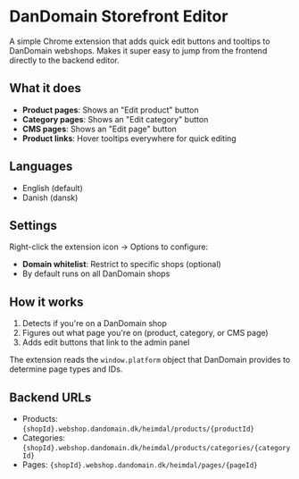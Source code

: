# DanDomain Storefront Editor

A simple Chrome extension that adds quick edit buttons and tooltips to DanDomain webshops. Makes it super easy to jump from the frontend directly to the backend editor.

## What it does

- **Product pages**: Shows an "Edit product" button
- **Category pages**: Shows an "Edit category" button  
- **CMS pages**: Shows an "Edit page" button
- **Product links**: Hover tooltips everywhere for quick editing

## Languages

- English (default)
- Danish (dansk)

## Settings

Right-click the extension icon → Options to configure:
- **Domain whitelist**: Restrict to specific shops (optional)
- By default runs on all DanDomain shops

## How it works

1. Detects if you're on a DanDomain shop
2. Figures out what page you're on (product, category, or CMS page)
3. Adds edit buttons that link to the admin panel

The extension reads the `window.platform` object that DanDomain provides to determine page types and IDs.

## Backend URLs

- Products: `{shopId}.webshop.dandomain.dk/heimdal/products/{productId}`
- Categories: `{shopId}.webshop.dandomain.dk/heimdal/products/categories/{categoryId}`  
- Pages: `{shopId}.webshop.dandomain.dk/heimdal/pages/{pageId}`